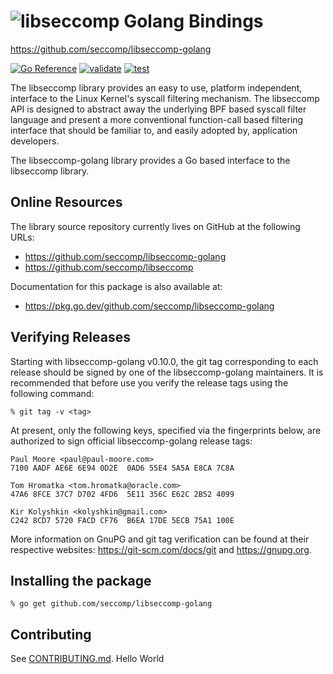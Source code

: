 ![libseccomp Golang Bindings](https://github.com/seccomp/libseccomp-artwork/blob/main/logo/libseccomp-color_text.png)
===============================================================================
https://github.com/seccomp/libseccomp-golang

[![Go Reference](https://pkg.go.dev/badge/github.com/seccomp/libseccomp-golang.svg)](https://pkg.go.dev/github.com/seccomp/libseccomp-golang)
[![validate](https://github.com/seccomp/libseccomp-golang/actions/workflows/validate.yml/badge.svg)](https://github.com/seccomp/libseccomp-golang/actions/workflows/validate.yml)
[![test](https://github.com/seccomp/libseccomp-golang/actions/workflows/test.yml/badge.svg)](https://github.com/seccomp/libseccomp-golang/actions/workflows/test.yml)

The libseccomp library provides an easy to use, platform independent, interface
to the Linux Kernel's syscall filtering mechanism.  The libseccomp API is
designed to abstract away the underlying BPF based syscall filter language and
present a more conventional function-call based filtering interface that should
be familiar to, and easily adopted by, application developers.

The libseccomp-golang library provides a Go based interface to the libseccomp
library.

## Online Resources

The library source repository currently lives on GitHub at the following URLs:

* https://github.com/seccomp/libseccomp-golang
* https://github.com/seccomp/libseccomp

Documentation for this package is also available at:

* https://pkg.go.dev/github.com/seccomp/libseccomp-golang

## Verifying Releases

Starting with libseccomp-golang v0.10.0, the git tag corresponding to each
release should be signed by one of the libseccomp-golang maintainers.  It is
recommended that before use you verify the release tags using the following
command:

	% git tag -v <tag>

At present, only the following keys, specified via the fingerprints below, are
authorized to sign official libseccomp-golang release tags:

	Paul Moore <paul@paul-moore.com>
	7100 AADF AE6E 6E94 0D2E  0AD6 55E4 5A5A E8CA 7C8A

	Tom Hromatka <tom.hromatka@oracle.com>
	47A6 8FCE 37C7 D702 4FD6  5E11 356C E62C 2B52 4099

	Kir Kolyshkin <kolyshkin@gmail.com>
	C242 8CD7 5720 FACD CF76  B6EA 17DE 5ECB 75A1 100E

More information on GnuPG and git tag verification can be found at their
respective websites: https://git-scm.com/docs/git and https://gnupg.org.

## Installing the package

	% go get github.com/seccomp/libseccomp-golang

## Contributing

See [CONTRIBUTING.md](CONTRIBUTING.md).
Hello World
